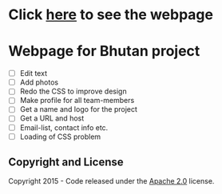 # Click [here](https://htmlpreview.github.io/?https://github.com/microgrid/microgrid.github.io/blob/gh-pages/index.html#services) to see the webpage

# Webpage for Bhutan project

- [ ] Edit text
- [ ] Add photos
- [ ] Redo the CSS to improve design
- [ ] Make profile for all team-members
- [ ] Get a name and logo for the project
- [ ] Get a URL and host
- [ ] Email-list, contact info etc.
- [ ] Loading of CSS problem

## Copyright and License

Copyright 2015 - Code released under the [Apache 2.0](https://github.com/IronSummitMedia/startbootstrap-agency/blob/gh-pages/LICENSE) license.
